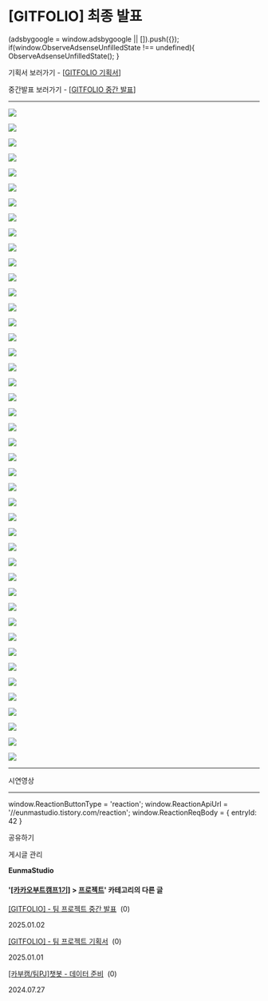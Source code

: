 
# [GITFOLIO] 최종 발표

(adsbygoogle = window.adsbygoogle || \[\]).push({}); if(window.ObserveAdsenseUnfilledState !== undefined){ ObserveAdsenseUnfilledState(); }

기획서 보러가기 - \[[GITFOLIO 기획서](https://eunmastudio.tistory.com/40)\]

중간발표 보러가기 - \[[GITFOLIO 중간 발표](https://eunmastudio.tistory.com/41)\]

* * *

![](https://blog.kakaocdn.net/dn/9QPlb/btsLwq0AmIk/cwJKo7etTMderqUn8C4iFk/img.jpg)

![](https://blog.kakaocdn.net/dn/Nu2VW/btsLvMbVMqt/L7IDyvi4IAOZYK37KOCxM0/img.jpg)

![](https://blog.kakaocdn.net/dn/bGSvtO/btsLw10csvW/Lf3snqpQrkX7uTaOUX7EEk/img.jpg)

![](https://blog.kakaocdn.net/dn/xVIOq/btsLywkBrHM/odBl3U8FaOyd2A0KCb23JK/img.jpg)

![](https://blog.kakaocdn.net/dn/pImwG/btsLx0TLdcA/Faz0QjKhkv5DnGDO5l2eZ1/img.jpg)

![](https://blog.kakaocdn.net/dn/bSPiYD/btsLxlc42Gm/KK0l6KszYJ3lNKaAgSaLRk/img.jpg)

![](https://blog.kakaocdn.net/dn/nbSE5/btsLxGH1rWP/H5r0kxSkMkzxBvcllVuMCk/img.jpg)

![](https://blog.kakaocdn.net/dn/VHW6I/btsLx9b0eWg/IpOSmzaBGcJCWnEHCTWWgk/img.jpg)

![](https://blog.kakaocdn.net/dn/cUH3KL/btsLxq6rnir/YFPgbKSR7O865KFJh9JmA0/img.jpg)

![](https://blog.kakaocdn.net/dn/uWxVl/btsLxFJg89T/X0ILpeuTt0YuiqYCFbDV9K/img.jpg)

![](https://blog.kakaocdn.net/dn/bvhAFK/btsLxGuwZzs/1vZblZ55nlQ1dQzHTl3kw1/img.jpg)

![](https://blog.kakaocdn.net/dn/byRdz5/btsLxrK6RhI/pDQkgk14bJ3fXcv4xEKQc1/img.jpg)

![](https://blog.kakaocdn.net/dn/SH8Dj/btsLv7NGmd6/p9Efc5rlKFkTXnklpvixLK/img.jpg)

![](https://blog.kakaocdn.net/dn/U03Rc/btsLwMhX7l2/Kh9L0DtJTBgqyMkuwBf9i0/img.jpg)

![](https://blog.kakaocdn.net/dn/cgfNqf/btsLw0UCzct/77FOrRvPbtwwUnglwY3dzk/img.jpg)

![](https://blog.kakaocdn.net/dn/K32wK/btsLxq6rnkt/ybQ620keewF5QF95Mji9bK/img.jpg)

![](https://blog.kakaocdn.net/dn/SL19H/btsLwMoDLxd/oknW2AeHyp0F1KragGfzbk/img.jpg)

![](https://blog.kakaocdn.net/dn/ULgFj/btsLw2ERBeG/uGqDgU4GnC504QWTjWkc40/img.jpg)

![](https://blog.kakaocdn.net/dn/GL9wp/btsLwmRrRUp/ikl4Po1w2EhBEo0U9qMNrk/img.jpg)

![](https://blog.kakaocdn.net/dn/t7p03/btsLw4Jo1A6/8fkaQLtICtKEzsFO2tM7u1/img.jpg)

![](https://blog.kakaocdn.net/dn/bXiAbs/btsLxDkfyxG/OZEqfhe3f3HSR9w2eNfNlK/img.jpg)

![](https://blog.kakaocdn.net/dn/cfidZA/btsLwFQGFHy/Tw3QcNKDbGNlAb5uFTve6K/img.jpg)

![](https://blog.kakaocdn.net/dn/ADKFM/btsLyEbLTWs/puFv60tO5xVPW2CVtYy7q1/img.jpg)

![](https://blog.kakaocdn.net/dn/RmCJi/btsLxugMbMD/9K0AT3YM4ZlfFFBU85VtBK/img.jpg)

![](https://blog.kakaocdn.net/dn/PgfbK/btsLx5tWvr1/8Q7iLCnqzUSKMX1Dh5zz71/img.jpg)

![](https://blog.kakaocdn.net/dn/pdXdB/btsLvUOAMk7/BmHnVTYXfOL8dZ90AMcTE0/img.jpg)

![](https://blog.kakaocdn.net/dn/7T6DU/btsLxiHo8ma/7WVMAWO6bWVq8BfjWJVxX0/img.jpg)

![](https://blog.kakaocdn.net/dn/ceZ9KG/btsLwuIzUnN/Ro2ov66KklrLRTGgKzWT71/img.jpg)

![](https://blog.kakaocdn.net/dn/vss7A/btsLx5tWvxf/dtqiAWaTakpdRkk7znGyj0/img.jpg)

![](https://blog.kakaocdn.net/dn/c0OUAF/btsLx6fjS8X/34lSaairGeKtAlPuGmlrMk/img.jpg)

![](https://blog.kakaocdn.net/dn/bS4wPB/btsLwH8Qmbz/HIxs4GoG9p6w2NiJszfpkk/img.jpg)

![](https://blog.kakaocdn.net/dn/MbJuU/btsLw3cFc4H/mxjyfyj7FPgOkINZYisoRk/img.jpg)

![](https://blog.kakaocdn.net/dn/diMoBs/btsLwZ2rQhE/UUkYjZ0bnSWGEU9fsWo8EK/img.jpg)

![](https://blog.kakaocdn.net/dn/IX8XW/btsLv8Tn2DS/hNnaDS7PAJt514nC95xGN0/img.jpg)

![](https://blog.kakaocdn.net/dn/PrxrK/btsLyt2vF4e/rasId9ktmtUxInvSiQqUp0/img.jpg)

![](https://blog.kakaocdn.net/dn/b9J7Sd/btsLv9xTfVv/KLDb7t2rHXVN0Vrb2ggPp1/img.jpg)

![](https://blog.kakaocdn.net/dn/uh987/btsLxkLZAUk/BhunKPAkR6BQ64kyvKnuYk/img.jpg)

![](https://blog.kakaocdn.net/dn/bFOEAm/btsLxEi73co/PdXLQw7Z3KmtLRQ02Yb0yK/img.jpg)

![](https://blog.kakaocdn.net/dn/X14zT/btsLx4V51bY/VPeAURnyELAnOKtgjLtK1K/img.jpg)

![](https://blog.kakaocdn.net/dn/reTaV/btsLw0mOsyJ/xgX4pQqoAWvgWf77FjCN40/img.jpg)

![](https://blog.kakaocdn.net/dn/c4j50d/btsLwcO0eRr/pb0CCoDAafDfr7k1aHzEm1/img.jpg)

![](https://blog.kakaocdn.net/dn/cE274k/btsLv6Vxsm2/WGAxFtoCr2Kehu3I9vrGG1/img.jpg)

![](https://blog.kakaocdn.net/dn/242mJ/btsLwINfRFs/gkQPubZeeswL4Rx6SQKHEK/img.jpg)

![](https://blog.kakaocdn.net/dn/ZJsdq/btsLw3w2SDc/RchQ71OMDHpRmGkpmCdVgK/img.jpg)

* * *

시연영상

* * *

window.ReactionButtonType = 'reaction'; window.ReactionApiUrl = '//eunmastudio.tistory.com/reaction'; window.ReactionReqBody = { entryId: 42 }

공유하기

게시글 관리

**EunmaStudio**

#### '[\[카카오부트캠프1기\]](/category/%5B%EC%B9%B4%EC%B9%B4%EC%98%A4%EB%B6%80%ED%8A%B8%EC%BA%A0%ED%94%841%EA%B8%B0%5D) > [프로젝트](/category/%5B%EC%B9%B4%EC%B9%B4%EC%98%A4%EB%B6%80%ED%8A%B8%EC%BA%A0%ED%94%841%EA%B8%B0%5D/%ED%94%84%EB%A1%9C%EC%A0%9D%ED%8A%B8)' 카테고리의 다른 글

[\[GITFOLIO\] - 팀 프로젝트 중간 발표](/41)  (0)

2025.01.02

[\[GITFOLIO\] - 팀 프로젝트 기획서](/40)  (0)

2025.01.01

[\[카부캠/팀PJ\]챗봇 - 데이터 준비](/3)  (0)

2024.07.27
            